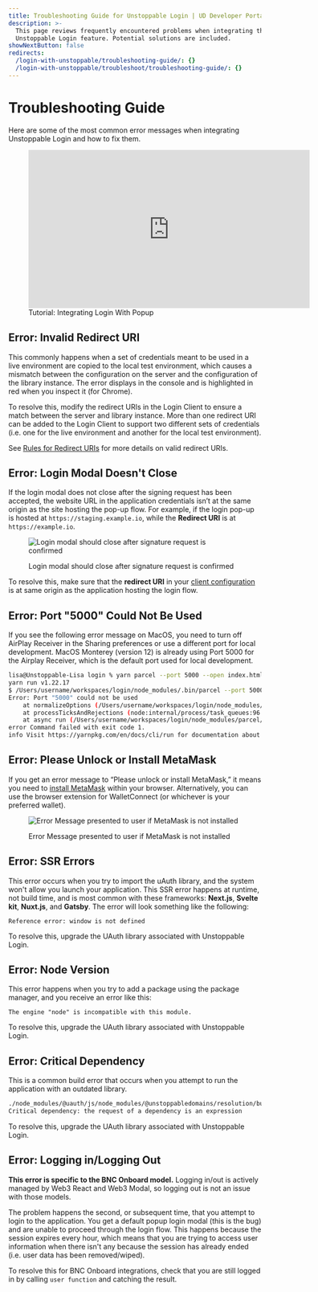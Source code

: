 ```yaml
---
title: Troubleshooting Guide for Unstoppable Login | UD Developer Portal
description: >-
  This page reviews frequently encountered problems when integrating the
  Unstoppable Login feature. Potential solutions are included.
showNextButton: false
redirects:
  /login-with-unstoppable/troubleshooting-guide/: {}
  /login-with-unstoppable/troubleshoot/troubleshooting-guide/: {}
---
```


# Troubleshooting Guide

Here are some of the most common error messages when integrating Unstoppable Login and how to fix them.

<figure>
<div class="video-container">
<iframe width="560" height="315" src="https://www.youtube.com/embed/uqGOJ9jKrmg" title="YouTube video player" frameborder="0" allow="accelerometer; autoplay; clipboard-write; encrypted-media; gyroscope; picture-in-picture; web-share" allowfullscreen></iframe>
</div>
<figcaption>Tutorial: Integrating Login With Popup</figcation>
</figure>

## Error: Invalid Redirect URI

This commonly happens when a set of credentials meant to be used in a live environment are copied to the local test environment, which causes a mismatch between the configuration on the server and the configuration of the library instance. The error displays in the console and is highlighted in red when you inspect it (for Chrome).

To resolve this, modify the redirect URIs in the Login Client to ensure a match between the server and library instance. More than one redirect URI can be added to the Login Client to support two different sets of credentials (i.e. one for the live environment and another for the local test environment).

See [Rules for Redirect URIs](/identity/guides/client-configurations.md#rules-for-redirect-uris) for more details on valid redirect URIs.

## Error: Login Modal Doesn't Close

If the login modal does not close after the signing request has been accepted, the website URL in the application credentials isn’t at the same origin as the site hosting the pop-up flow. For example, if the login pop-up is hosted at `https://staging.example.io`, while the **Redirect URI** is at `https://example.io`.

<figure>

![Login modal should close after signature request is confirmed](/images/login-modal-doesnt-close.png "#width=33%")

<figcaption>Login modal should close after signature request is confirmed</figcaption>
</figure>

To resolve this, make sure that the **redirect URI** in your [client configuration](/identity/guides/client-configurations.md) is at same origin as the application hosting the login flow.

## Error: Port "5000" Could Not Be Used

If you see the following error message on MacOS, you need to turn off AirPlay Receiver in the Sharing preferences or use a different port for local development. MacOS Monterey (version 12) is already using Port 5000 for the Airplay Receiver, which is the default port used for local development.

```bash
lisa@Unstoppable-Lisa login % yarn parcel --port 5000 --open index.html
yarn run v1.22.17
$ /Users/username/workspaces/login/node_modules/.bin/parcel --port 5000 --open index.html
Error: Port "5000" could not be used
    at normalizeOptions (/Users/username/workspaces/login/node_modules/parcel/lib/cli.js:463:15)
    at processTicksAndRejections (node:internal/process/task_queues:96:5)
    at async run (/Users/username/workspaces/login/node_modules/parcel/lib/cli.js:264:17)
error Command failed with exit code 1.
info Visit https://yarnpkg.com/en/docs/cli/run for documentation about this command.
```

## Error: Please Unlock or Install MetaMask

If you get an error message to “Please unlock or install MetaMask,” it means you need to [install MetaMask](https://metamask.io/download/) within your browser. Alternatively, you can use the browser extension for WalletConnect (or whichever is your preferred wallet).

<figure>

![Error Message presented to user if MetaMask is not installed](/images/MetaMaskError-small.png "#width=50%")

<figcaption>Error Message presented to user if MetaMask is not installed</figcaption>
</figure>

## Error: SSR Errors

This error occurs when you try to import the uAuth library, and the system won't allow you launch your application. This SSR error happens at runtime, not build time, and is most common with these frameworks: **Next.js**, **Svelte kit**, **Nuxt.js**, and **Gatsby**. The error will look something like the following:

`Reference error: window is not defined`

To resolve this, upgrade the UAuth library associated with Unstoppable Login.

## Error: Node Version

This error happens when you try to add a package using the package manager, and you receive an error like this:

`The engine "node" is incompatible with this module.`

To resolve this, upgrade the UAuth library associated with Unstoppable Login.

## Error: Critical Dependency

This is a common build error that occurs when you attempt to run the application with an outdated library.

```bash
./node_modules/@uauth/js/node_modules/@unstoppabledomains/resolution/build/utils/requireOrFail.js
Critical dependency: the request of a dependency is an expression
```

To resolve this, upgrade the UAuth library associated with Unstoppable Login.

## Error: Logging in/Logging Out

**This error is specific to the BNC Onboard model.** Logging in/out is actively managed by Web3 React and Web3 Modal, so logging out is not an issue with those models.

The problem happens the second, or subsequent time, that you attempt to login to the application. You get a default popup login modal (this is the bug) and are unable to proceed through the login flow. This happens because the session expires every hour, which means that you are trying to access user information when there isn't any because the session has already ended (i.e. user data has been removed/wiped).

To resolve this for BNC Onboard integrations, check that you are still logged in by calling `user function` and catching the result.
